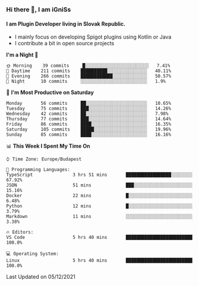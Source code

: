 ### Hi there 👋, I am iGniSs

#### I am Plugin Developer living in Slovak Republic.
- I mainly focus on developing Spigot plugins using Kotlin or Java
- I contribute a bit in open source projects

<!--START_SECTION:waka-->
**I'm a Night 🦉** 

```text
🌞 Morning    39 commits     █░░░░░░░░░░░░░░░░░░░░░░░░   7.41% 
🌆 Daytime    211 commits    ██████████░░░░░░░░░░░░░░░   40.11% 
🌃 Evening    266 commits    ████████████░░░░░░░░░░░░░   50.57% 
🌙 Night      10 commits     ░░░░░░░░░░░░░░░░░░░░░░░░░   1.9%

```
📅 **I'm Most Productive on Saturday** 

```text
Monday       56 commits     ██░░░░░░░░░░░░░░░░░░░░░░░   10.65% 
Tuesday      75 commits     ███░░░░░░░░░░░░░░░░░░░░░░   14.26% 
Wednesday    42 commits     ██░░░░░░░░░░░░░░░░░░░░░░░   7.98% 
Thursday     77 commits     ███░░░░░░░░░░░░░░░░░░░░░░   14.64% 
Friday       86 commits     ████░░░░░░░░░░░░░░░░░░░░░   16.35% 
Saturday     105 commits    █████░░░░░░░░░░░░░░░░░░░░   19.96% 
Sunday       85 commits     ████░░░░░░░░░░░░░░░░░░░░░   16.16%

```


📊 **This Week I Spent My Time On** 

```text
⌚︎ Time Zone: Europe/Budapest

💬 Programming Languages: 
TypeScript               3 hrs 51 mins       █████████████████░░░░░░░░   67.92% 
JSON                     51 mins             ███░░░░░░░░░░░░░░░░░░░░░░   15.16% 
Docker                   22 mins             █░░░░░░░░░░░░░░░░░░░░░░░░   6.48% 
Python                   12 mins             █░░░░░░░░░░░░░░░░░░░░░░░░   3.79% 
Markdown                 11 mins             ░░░░░░░░░░░░░░░░░░░░░░░░░   3.38%

🔥 Editors: 
VS Code                  5 hrs 40 mins       █████████████████████████   100.0%

💻 Operating System: 
Linux                    5 hrs 40 mins       █████████████████████████   100.0%

```


 Last Updated on 05/12/2021
<!--END_SECTION:waka-->